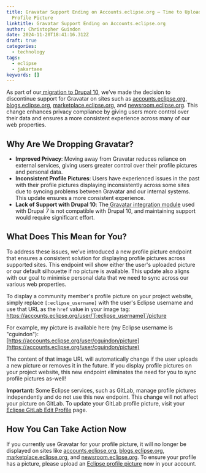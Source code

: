 ```yaml
---
title: Gravatar Support Ending on Accounts.eclipse.org – Time to Upload Your
  Profile Picture
linktitle: Gravatar Support Ending on Accounts.eclipse.org
author: Christopher Guindon
date: 2024-11-20T18:41:16.312Z
draft: true
categories:
  - technology
tags:
  - eclipse
  - jakartaee
keywords: []
---
```

As part of our[ migration to Drupal 10](https://www.chrisguindon.com/post/navigating-the-shift-from-drupal-7-to-drupal-9-10-at-the-eclipse-foundation/), we’ve made the decision to discontinue support for Gravatar on sites such as [accounts.eclipse.org](https://accounts.eclipse.org), [blogs.eclipse.org](https://blogs.eclipse.org), [marketplace.eclipse.org](https://marketplace.eclipse.org), and [newsroom.eclipse.org](https://newsroom.eclipse.org). This change enhances privacy compliance by giving users more control over their data and ensures a more consistent experience across many of our web properties.


## Why Are We Dropping Gravatar?



* **Improved Privacy**: Moving away from Gravatar reduces reliance on external services, giving users greater control over their profile pictures and personal data.
* **Inconsistent Profile Pictures**: Users have experienced issues in the past with their profile pictures displaying inconsistently across some sites due to syncing problems between Gravatar and our internal systems. This update ensures a more consistent experience.
* **Lack of Support with Drupal 10**: The[ Gravatar integration module](https://www.drupal.org/project/gravatar) used with Drupal 7 is not compatible with Drupal 10, and maintaining support would require significant effort. 


## What Does This Mean for You?

To address these issues, we’ve introduced a new profile picture endpoint that ensures a consistent solution for displaying profile pictures across supported sites. This endpoint will show either the user's uploaded picture or our default silhouette if no picture is available. This update also aligns with our goal to minimise personal data that we need to sync across our various web properties.

To display a community member's profile picture on your project website, simply replace `[:eclipse_username]` with the user's Eclipse username and use that URL as the `href` value in your image tag: \
https://accounts.eclipse.org/user/`[:eclipse_username]`/picture

For example, my picture is available here (my Eclipse username is "cguindon"): \
[https://accounts.eclipse.org/user/cguindon/picture](https://accounts.eclipse.org/user/cguindon/picture)

The content of that image URL will automatically change if the user uploads a new picture or removes it in the future. If you display profile pictures on your project website, this new endpoint eliminates the need for you to sync profile pictures as-well!

**Important:** Some Eclipse services, such as GitLab, manage profile pictures independently and do not use this new endpoint. This change will not affect your picture on GitLab. To update your GitLab profile picture, visit your [Eclipse GitLab Edit Profile](https://gitlab.eclipse.org/-/user_settings/profile) page.


## How You Can Take Action Now

If you currently use Gravatar for your profile picture, it will no longer be displayed on sites like [accounts.eclipse.org](https://accounts.eclipse.org), [blogs.eclipse.org](https://blogs.eclipse.org), [marketplace.eclipse.org](https://marketplace.eclipse.org), and [newsroom.eclipse.org](https://newsroom.eclipse.org). To ensure your profile has a picture, please upload an [Eclipse profile picture](https://accounts.eclipse.org/user/edit) now in your account.
